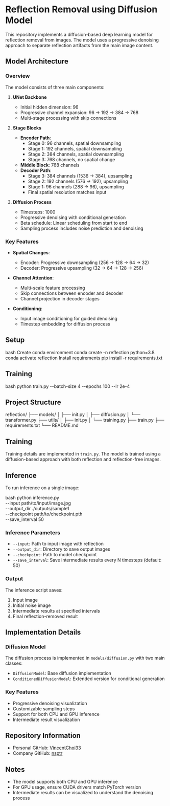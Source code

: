 # Reflection Removal using Diffusion Model

This repository implements a diffusion-based deep learning model for reflection removal from images. The model uses a progressive denoising approach to separate reflection artifacts from the main image content.

## Model Architecture

### Overview
The model consists of three main components:
1. **UNet Backbone**
   - Initial hidden dimension: 96
   - Progressive channel expansion: 96 → 192 → 384 → 768
   - Multi-stage processing with skip connections
   
2. **Stage Blocks**
   - **Encoder Path**:
     - Stage 0: 96 channels, spatial downsampling
     - Stage 1: 192 channels, spatial downsampling
     - Stage 2: 384 channels, spatial downsampling
     - Stage 3: 768 channels, no spatial change
   - **Middle Block**: 768 channels
   - **Decoder Path**:
     - Stage 3: 384 channels (1536 → 384), upsampling
     - Stage 2: 192 channels (576 → 192), upsampling
     - Stage 1: 96 channels (288 → 96), upsampling
     - Final spatial resolution matches input

3. **Diffusion Process**
   - Timesteps: 1000
   - Progressive denoising with conditional generation
   - Beta schedule: Linear scheduling from start to end
   - Sampling process includes noise prediction and denoising

### Key Features
- **Spatial Changes**:
  - Encoder: Progressive downsampling (256 → 128 → 64 → 32)
  - Decoder: Progressive upsampling (32 → 64 → 128 → 256)
  
- **Channel Attention**:
  - Multi-scale feature processing
  - Skip connections between encoder and decoder
  - Channel projection in decoder stages

- **Conditioning**:
  - Input image conditioning for guided denoising
  - Timestep embedding for diffusion process

## Setup
bash
Create conda environment
conda create -n reflection python=3.8
conda activate reflection
Install requirements
pip install -r requirements.txt

## Training
bash
python train.py --batch-size 4 --epochs 100 --lr 2e-4

## Project Structure
   reflection/
   ├── models/
   │ ├── init.py
   │ ├── diffusion.py
   │ └── transformer.py
   ├── utils/
   │ ├── init.py
   │ └── training.py
   ├── train.py
   ├── requirements.txt
   └── README.md

## Training

Training details are implemented in `train.py`. The model is trained using a diffusion-based approach with both reflection and reflection-free images.

## Inference

To run inference on a single image:

bash
python inference.py \
--input path/to/input/image.jpg \
--output_dir ./outputs/sample1 \
--checkpoint path/to/checkpoint.pth \
--save_interval 50

### Inference Parameters

- `--input`: Path to input image with reflection
- `--output_dir`: Directory to save output images
- `--checkpoint`: Path to model checkpoint
- `--save_interval`: Save intermediate results every N timesteps (default: 50)

### Output

The inference script saves:
1. Input image
2. Initial noise image
3. Intermediate results at specified intervals
4. Final reflection-removed result

## Implementation Details

### Diffusion Model

The diffusion process is implemented in `models/diffusion.py` with two main classes:
- `DiffusionModel`: Base diffusion implementation
- `ConditionedDiffusionModel`: Extended version for conditional generation

### Key Features

- Progressive denoising visualization
- Customizable sampling steps
- Support for both CPU and GPU inference
- Intermediate result visualization

## Repository Information

- Personal GitHub: [VincentChoi33](https://github.com/VincentChoi33)
- Company GitHub: [nsptr](https://github.com/nsptr)

## Notes

- The model supports both CPU and GPU inference
- For GPU usage, ensure CUDA drivers match PyTorch version
- Intermediate results can be visualized to understand the denoising process
